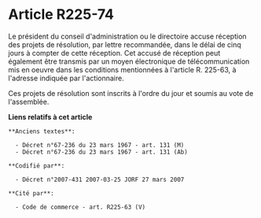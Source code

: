 # Article R225-74

Le président du conseil d'administration ou le directoire accuse réception des projets de résolution, par lettre recommandée,
dans le délai de cinq jours à compter de cette réception. Cet accusé de réception peut également être transmis par un moyen
électronique de télécommunication mis en oeuvre dans les conditions mentionnées à l'article R. 225-63, à l'adresse indiquée
par l'actionnaire.

Ces projets de résolution sont inscrits à l'ordre du jour et soumis au vote de l'assemblée.

**Liens relatifs à cet article**

	**Anciens textes**:

	  - Décret n°67-236 du 23 mars 1967 - art. 131 (M)
	  - Décret n°67-236 du 23 mars 1967 - art. 131 (Ab)

	**Codifié par**:

	  - Décret n°2007-431 2007-03-25 JORF 27 mars 2007

	**Cité par**:

	  - Code de commerce - art. R225-63 (V)
